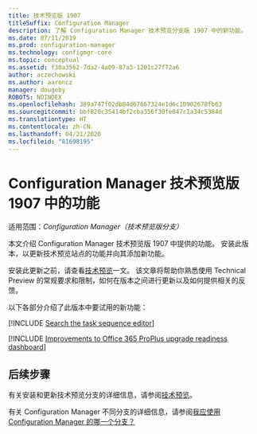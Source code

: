 ```yaml
---
title: 技术预览版 1907
titleSuffix: Configuration Manager
description: 了解 Configuration Manager 技术预览分支版 1907 中的新功能。
ms.date: 07/11/2019
ms.prod: configuration-manager
ms.technology: configmgr-core
ms.topic: conceptual
ms.assetid: f30a3562-7da2-4a09-87a3-1201c27f72a6
author: aczechowski
ms.author: aaroncz
manager: dougeby
ROBOTS: NOINDEX
ms.openlocfilehash: 389a747f02db84d67667324e1d6c10902678fb63
ms.sourcegitcommit: bbf820c35414bf2cba356f30fe047c1a34c5384d
ms.translationtype: HT
ms.contentlocale: zh-CN
ms.lasthandoff: 04/21/2020
ms.locfileid: "81698195"
---
```

# <a name="features-in-configuration-manager-technical-preview-version-1907"></a>Configuration Manager 技术预览版 1907 中的功能

适用范围：*Configuration Manager（技术预览版分支）*

本文介绍 Configuration Manager 技术预览版 1907 中提供的功能。 安装此版本，以更新技术预览站点的功能并向其添加新功能。

安装此更新之前，请查看[技术预览](../technical-preview.md)一文。 该文章将帮助你熟悉使用 Technical Preview 的常规要求和限制，如何在版本之间进行更新以及如何提供相关的反馈。

以下各部分介绍了此版本中要试用的新功能：

<!-- [!INCLUDE [Example feature name](includes/1903/1234567.md)] -->

[!INCLUDE [Search the task sequence editor](includes/1907/4621085.md)]

[!INCLUDE [Improvements to Office 365 ProPlus upgrade readiness dashboard](includes/1907/4021125.md)]

<!-- ## Known issues -->

<!-- [!INCLUDE [Client health dashboard](includes/1903/known-issue-health.md)] -->

## <a name="next-steps"></a>后续步骤

有关安装和更新技术预览分支的详细信息，请参阅[技术预览](../technical-preview.md)。

有关 Configuration Manager 不同分支的详细信息，请参阅[我应使用 Configuration Manager 的哪一个分支？](../../understand/which-branch-should-i-use.md)
